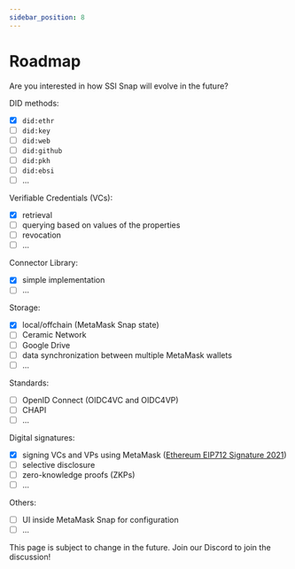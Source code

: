 ```yaml
---
sidebar_position: 8
---
```


# Roadmap

Are you interested in how SSI Snap will evolve in the future?

DID methods:

- [x] `did:ethr`
- [ ] `did:key`
- [ ] `did:web`
- [ ] `did:github`
- [ ] `did:pkh`
- [ ] `did:ebsi`
- [ ] ...

Verifiable Credentials (VCs):

- [x] retrieval
- [ ] querying based on values of the properties
- [ ] revocation
- [ ] ...

Connector Library:

- [x] simple implementation
- [ ] ...

Storage:

- [x] local/offchain (MetaMask Snap state)
- [ ] Ceramic Network
- [ ] Google Drive
- [ ] data synchronization between multiple MetaMask wallets
- [ ] ...

Standards:

- [ ] OpenID Connect (OIDC4VC and OIDC4VP)
- [ ] CHAPI
- [ ] ...

Digital signatures:

- [x] signing VCs and VPs using MetaMask ([Ethereum EIP712 Signature 2021](https://w3c-ccg.github.io/ethereum-eip712-signature-2021-spec/))
- [ ] selective disclosure
- [ ] zero-knowledge proofs (ZKPs)
- [ ] ...

Others:

- [ ] UI inside MetaMask Snap for configuration
- [ ] ...

This page is subject to change in the future. Join our Discord to join the discussion!
